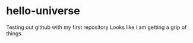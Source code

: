 # hello-universe
Testing out github with my first repository
Looks like i am getting a grip of things.
